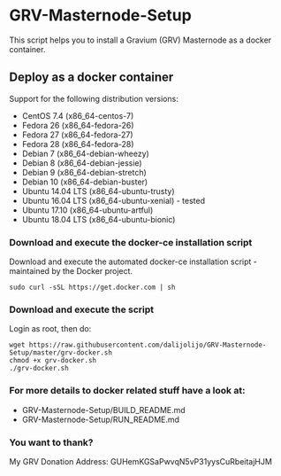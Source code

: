# GRV-Masternode-Setup
This script helps you to install a Gravium (GRV) Masternode as a docker container.

## Deploy as a docker container

Support for the following distribution versions:
* CentOS 7.4 (x86_64-centos-7)
* Fedora 26 (x86_64-fedora-26)
* Fedora 27 (x86_64-fedora-27)
* Fedora 28 (x86_64-fedora-28)
* Debian 7 (x86_64-debian-wheezy)
* Debian 8 (x86_64-debian-jessie)
* Debian 9 (x86_64-debian-stretch)
* Debian 10 (x86_64-debian-buster)
* Ubuntu 14.04 LTS (x86_64-ubuntu-trusty)
* Ubuntu 16.04 LTS (x86_64-ubuntu-xenial) - tested
* Ubuntu 17.10 (x86_64-ubuntu-artful)
* Ubuntu 18.04 LTS (x86_64-ubuntu-bionic)

### Download and execute the docker-ce installation script

Download and execute the automated docker-ce installation script - maintained by the Docker project.

```
sudo curl -sSL https://get.docker.com | sh
```

### Download and execute the script
Login as root, then do:

```
wget https://raw.githubusercontent.com/dalijolijo/GRV-Masternode-Setup/master/grv-docker.sh
chmod +x grv-docker.sh
./grv-docker.sh
```

### For more details to docker related stuff have a look at:
* GRV-Masternode-Setup/BUILD_README.md
* GRV-Masternode-Setup/RUN_README.md

### You want to thank?
My GRV Donation Address: GUHemKGSaPwvqN5vP31yysCuRbeitajHJM
